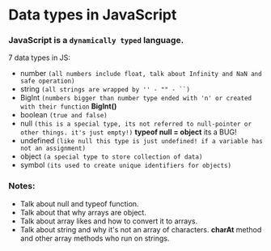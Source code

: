 # Data types in JavaScript

### JavaScript is a `dynamically typed` language.

7 data types in JS:
 - number `(all numbers include float, talk about Infinity and NaN and safe operation)`
 - string `(all strings are wrapped by '' - "" - ``)`
 - BigInt `(numbers bigger than number type ended with 'n' or created with their function` **BigInt()**
 - boolean `(true and false)`
 - null `(this is a special type, its not referred to null-pointer or other things. it's just empty!)` **typeof null = object** its a BUG!
 - undefined `(like null this type is just undefined! if a variable has not an assignment)`
 - object `(a special type to store collection of data)`
 - symbol `(its used to create unique identifiers for objects)`
 
### Notes:

- Talk about null and typeof function.
- Talk about that why arrays are object.
- Talk about array likes and how to convert it to arrays.
- Talk about string and why it's not an array of characters. **charAt** method and other array methods who run on strings.
 
 
